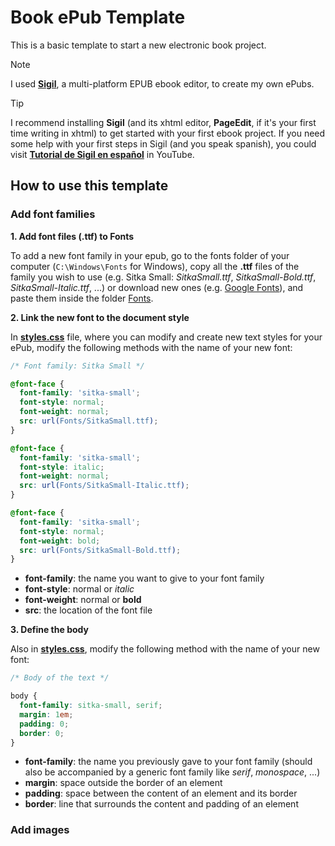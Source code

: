 # Book ePub Template
This is a basic template to start a new electronic book project.

> [!NOTE]
> I used **[Sigil](https://github.com/Sigil-Ebook/Sigil)**, a multi-platform EPUB ebook editor, to create my own ePubs.

> [!TIP]
> I recommend installing **Sigil** (and its xhtml editor, **PageEdit**, if it's your first time writing in xhtml)
> to get started with your first ebook project. If you need some help with your first steps in Sigil (and you speak
> spanish), you could visit [**Tutorial de Sigil en español**](https://youtube.com/playlist?list=PLMdoCO6yLSw7iIxQu0v_TDx4AMUm-TP6g&si=6jlAakQwetgZkU90)
> in YouTube.

## How to use this template
### Add font families
**1. Add font files (.ttf) to Fonts**

To add a new font family in your epub, go to the fonts folder of your computer (``C:\Windows\Fonts`` for Windows),
copy all the **.ttf** files of the family you wish to use (e.g. Sitka Small: _SitkaSmall.ttf_, _SitkaSmall-Bold.ttf_,
_SitkaSmall-Italic.ttf_, ...) or download new ones (e.g. [Google Fonts](https://fonts.google.com/)), and paste them inside
the folder [Fonts](Fonts).

**2. Link the new font to the document style**

In [**styles.css**](Styles/styles.css) file, where you can modify and create new text styles for your ePub, modify the
following methods with the name of your new font:

```css
/* Font family: Sitka Small */

@font-face {
  font-family: 'sitka-small';
  font-style: normal;
  font-weight: normal;
  src: url(Fonts/SitkaSmall.ttf);
}

@font-face {
  font-family: 'sitka-small';
  font-style: italic;
  font-weight: normal;
  src: url(Fonts/SitkaSmall-Italic.ttf);
}

@font-face {
  font-family: 'sitka-small';
  font-style: normal;
  font-weight: bold;
  src: url(Fonts/SitkaSmall-Bold.ttf);
}
```

- **font-family**: the name you want to give to your font family
- **font-style**: normal or _italic_
- **font-weight**: normal or **bold**
- **src**: the location of the font file

**3. Define the body**

Also in [**styles.css**](Styles/styles.css), modify the following method with the name of your new font:

```css
/* Body of the text */

body {
  font-family: sitka-small, serif;
  margin: 1em;
  padding: 0;
  border: 0;
}
```

- **font-family**: the name you previously gave to your font family (should also be accompanied by a generic font family
like _serif_, _monospace_, ...)
- **margin**: space outside the border of an element
- **padding**: space between the content of an element and its border
- **border**: line that surrounds the content and padding of an element

### Add images

